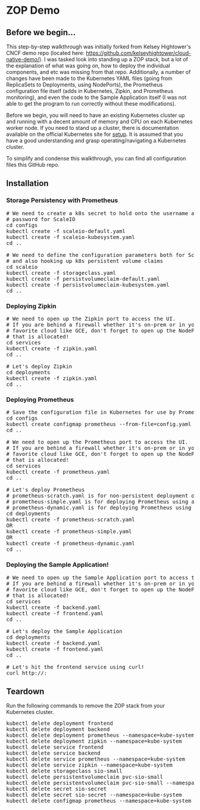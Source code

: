 # ZOP Demo

## Before we begin...

This step-by-step walkthrough was initially forked from Kelsey Hightower's CNCF demo repo (located here: https://github.com/kelseyhightower/cloud-native-demo/). I was tasked look into standing up a ZOP stack, but a lot of the explanation of what was going on, how to deploy the individual components, and etc was missing from that repo. Additionally, a number of changes have been made to the Kubernetes YAML files (going from ReplicaSets to Deployments, using NodePorts), the Prometheus configuration file itself (adds in Kubernetes, Zipkin, and Prometheus monitoring), and even the code to the Sample Application itself (I was not able to get the program to run correctly without these modifications).

Before we begin, you will need to have an existing Kubernetes cluster up and running with a decent amount of memory and CPU on each Kubernetes worker node. If you need to stand up a cluster, there is documentation available on the official Kubernetes site for [setup](https://kubernetes.io/docs/setup/). It is assumed that you have a good understanding and grasp operating/navigating a Kubernetes cluster.

To simplify and condense this walkthrough, you can find all configuration files this GitHub repo.

## Installation

### Storage Persistency with Prometheus
<pre>
# We need to create a k8s secret to hold onto the username and
# password for ScaleIO
cd configs
kubectl create -f scaleio-default.yaml
kubectl create -f scaleio-kubesystem.yaml
cd ..

# We need to define the configuration parameters both for ScaleIO
# and also hooking up k8s persistent volume claims
cd scaleio
kubectl create -f storageclass.yaml
kubectl create -f persistvolumeclaim-default.yaml
kubectl create -f persistvolumeclaim-kubesystem.yaml
cd ..
</pre>

### Deploying Zipkin
<pre>
# We need to open up the Zipkin port to access the UI.
# If you are behind a firewall whether it's on-prem or in your
# favorite cloud like GCE, don't forget to open up the NodePort
# that is allocated!
cd services
kubectl create -f zipkin.yaml
cd ..

# Let's deploy Zipkin
cd deployments
kubectl create -f zipkin.yaml
cd ..
</pre>

### Deploying Prometheus
<pre>
# Save the configuration file in Kubernetes for use by Prometheus
cd configs
kubectl create configmap prometheus --from-file=config.yaml --namespace=kube-system
cd ..

# We need to open up the Prometheus port to access the UI.
# If you are behind a firewall whether it's on-prem or in your
# favorite cloud like GCE, don't forget to open up the NodePort
# that is allocated!
cd services
kubectl create -f prometheus.yaml
cd ..

# Let's deploy Prometheus
# prometheus-scratch.yaml is for non-persistent deployment of Prometheus
# prometheus-simple.yaml is for deploying Prometheus using a pre-created ScaleIO volume named prometheus
# prometheus-dynamic.yaml is for deploying Prometheus using a k8s persistent volume claim
cd deployments
kubectl create -f prometheus-scratch.yaml
OR
kubectl create -f prometheus-simple.yaml
OR
kubectl create -f prometheus-dynamic.yaml
cd ..
</pre>

### Deploying the Sample Application!
<pre>
# We need to open up the Sample Application port to access the Front UI.
# If you are behind a firewall whether it's on-prem or in your
# favorite cloud like GCE, don't forget to open up the NodePort
# that is allocated!
cd services
kubectl create -f backend.yaml
kubectl create -f frontend.yaml
cd ..

# Let's deploy the Sample Application
cd deployments
kubectl create -f backend.yaml
kubectl create -f frontend.yaml
cd ..

# Let's hit the frontend service using curl!
curl http://<PUBLIC_IP_ADDRESS>:<NodePort>
</pre>

## Teardown

Run the following commands to remove the ZOP stack from your Kubernetes cluster.
<pre>
kubectl delete deployment frontend
kubectl delete deployment backend
kubectl delete deployment prometheus --namespace=kube-system
kubectl delete deployment zipkin --namespace=kube-system
kubectl delete service frontend
kubectl delete service backend
kubectl delete service prometheus --namespace=kube-system
kubectl delete service zipkin --namespace=kube-system
kubectl delete storageclass sio-small
kubectl delete persistentvolumeclaim pvc-sio-small
kubectl delete persistentvolumeclaim pvc-sio-small --namespace=kube-system
kubectl delete secret sio-secret
kubectl delete secret sio-secret --namespace=kube-system
kubectl delete configmap prometheus --namespace=kube-system
</pre>
